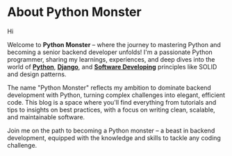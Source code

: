 # About Python Monster

Hi

Welcome to **Python Monster** – where the journey to mastering Python and becoming a senior backend developer unfolds!
I'm a
passionate Python programmer, sharing my learnings, experiences, and deep dives into the world of
**[Python](python/index.md)**, **[Django](django/index.md)**,
and **[Software Developing](developing/index.md)** principles like SOLID and design
patterns.

The name "Python Monster" reflects my ambition to dominate backend development with Python, turning complex challenges
into elegant, efficient code. This blog is a space where you'll find everything from tutorials and tips to insights on
best practices, with a focus on writing clean, scalable, and maintainable software.

Join me on the path to becoming a Python monster – a beast in backend development, equipped with the knowledge and
skills to tackle any coding challenge.